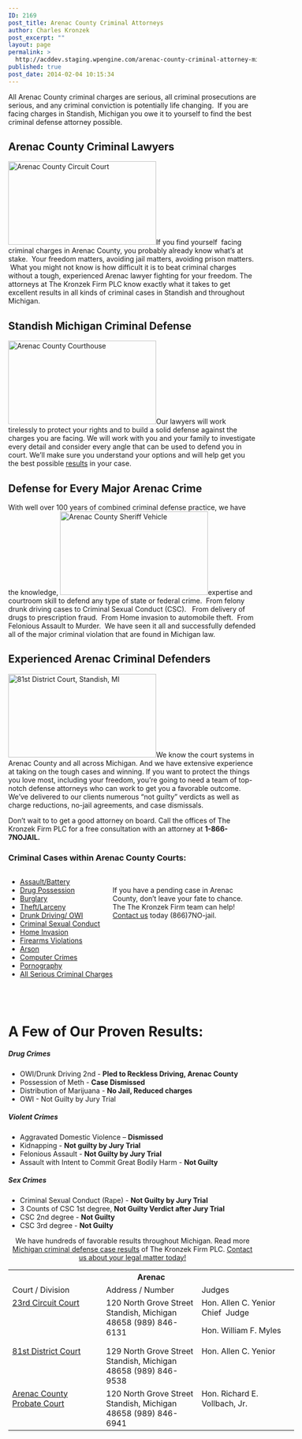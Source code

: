 ```yaml
---
ID: 2169
post_title: Arenac County Criminal Attorneys
author: Charles Kronzek
post_excerpt: ""
layout: page
permalink: >
  http://acddev.staging.wpengine.com/arenac-county-criminal-attorney-michigan-criminal-defense-lawyer.html
published: true
post_date: 2014-02-04 10:15:34
---
```

<div class="county-lis">

All Arenac County criminal charges are serious, all criminal prosecutions are serious, and any criminal conviction is potentially life changing.  If you are facing charges in Standish, Michigan you owe it to yourself to find the best criminal defense attorney possible.
<h2>Arenac County Criminal Lawyers</h2>
<a href="http://acddev.staging.wpengine.com/wp-content/uploads/2014/02/20150114_103414.jpg"><img class="alignright wp-image-6299 size-medium" title="Inside the Arenac County Courthouse, in Standish, Michigan" src="http://acddev.staging.wpengine.com/wp-content/uploads/2014/02/20150114_103414-300x169.jpg" alt="Arenac County Circuit Court" width="300" height="169" /></a>If you find yourself  facing criminal charges in Arenac County, you probably already know what’s at stake.  Your freedom matters, avoiding jail matters, avoiding prison matters.  What you might not know is how difficult it is to beat criminal charges without a tough, experienced Arenac lawyer fighting for your freedom. The attorneys at The Kronzek Firm PLC know exactly what it takes to get excellent results in all kinds of criminal cases in Standish and throughout Michigan.
<h2>Standish Michigan Criminal Defense</h2>
<a href="http://acddev.staging.wpengine.com/wp-content/uploads/2014/02/20141203_131357.jpg"><img class="alignleft wp-image-6303 size-medium" title="Arenac County Michigan Courthouse in Standish." src="http://acddev.staging.wpengine.com/wp-content/uploads/2014/02/20141203_131357-300x169.jpg" alt="Arenac County Courthouse" width="300" height="169" /></a>Our lawyers will work tirelessly to protect your rights and to build a solid defense against the charges you are facing. We will work with you and your family to investigate every detail and consider every angle that can be used to defend you in court. We’ll make sure you understand your options and will help get you the best possible <a href="http://acddev.staging.wpengine.com/proven-results.html">results</a> in your case.
<h2>Defense for Every Major Arenac Crime</h2>
With well over 100 years of combined criminal defense practice, we have the knowledge, <a href="http://acddev.staging.wpengine.com/wp-content/uploads/2014/02/20141203_132456.jpg"><img class="alignright size-medium wp-image-6304" src="http://acddev.staging.wpengine.com/wp-content/uploads/2014/02/20141203_132456-300x169.jpg" alt="Arenac County Sheriff Vehicle" width="300" height="169" /></a>expertise and courtroom skill to defend any type of state or federal crime.  From felony drunk driving cases to Criminal Sexual Conduct (CSC).   From delivery of drugs to prescription fraud.  From Home invasion to automobile theft.  From Felonious Assault to Murder.  We have seen it all and successfully defended all of the major criminal violation that are found in Michigan law.
<h2>Experienced Arenac Criminal Defenders</h2>
<a href="http://acddev.staging.wpengine.com/wp-content/uploads/2014/02/20141203_134527.jpg"><img class=" size-medium wp-image-6305 alignleft" src="http://acddev.staging.wpengine.com/wp-content/uploads/2014/02/20141203_134527-300x169.jpg" alt="81st District Court, Standish, MI" width="300" height="169" /></a>We know the court systems in Arenac County and all across Michigan. And we have extensive experience at taking on the tough cases and winning. If you want to protect the things you love most, including your freedom, you’re going to need a team of top-notch defense attorneys who can work to get you a favorable outcome. We’ve delivered to our clients numerous “not guilty” verdicts as well as charge reductions, no-jail agreements, and case dismissals.

Don’t wait to to get a good attorney on board. Call the offices of The Kronzek Firm PLC for a free consultation with an attorney at <b>1-866-7NOJAIL.</b>
<h3>Criminal Cases within Arenac County Courts:</h3>
<ul class="no-bullets" style="float: left;">
	<li><a href="http://acddev.staging.wpengine.com/assault-charges.html">Assault/Battery</a></li>
	<li><a href="http://acddev.staging.wpengine.com/drug-charges.html">Drug Possession</a></li>
	<li><a href="http://acddev.staging.wpengine.com/burglary-crimes.html">Burglary</a></li>
	<li><a href="http://acddev.staging.wpengine.com/theft-charges.html">Theft/Larceny</a></li>
	<li><a href="http://acddev.staging.wpengine.com/drunk-driving.html">Drunk Driving/ OWI</a></li>
	<li><a href="http://acddev.staging.wpengine.com/sex-crimes.html">Criminal Sexual Conduct</a></li>
	<li><a title="Michigan Home Invasion Attorney" href="http://acddev.staging.wpengine.com/michigan-home-invasion-attorneys-criminal-defense-lawyers">Home Invasion</a></li>
	<li><a title="Michigan Concealed Weapons Attorneys" href="http://acddev.staging.wpengine.com/firearm-charges">Firearms Violations</a></li>
	<li><a title="Michigan Arson Defense Attorney" href="http://acddev.staging.wpengine.com/michigan-arson-attorney">Arson</a></li>
	<li><a title="Computer Crimes Defense Attorneys" href="http://acddev.staging.wpengine.com/computer-crimes">Computer Crimes</a></li>
	<li><a title="Michigan Pornography Defense Attorneys" href="http://acddev.staging.wpengine.com/mi-child-pornography-laws">Pornography</a></li>
	<li><a href="http://acddev.staging.wpengine.com">All Serious Criminal Charges</a></li>
</ul>
&nbsp;
<p class="ctas">If you have a pending case in Arenac County, don’t leave your fate to chance. The The Kronzek Firm team can help! <a href="http://acddev.staging.wpengine.com/contact-us.html">Contact us</a> today (866)7NO-jail.</p>

<h2></h2>
</div>
&nbsp;

&nbsp;

&nbsp;

&nbsp;

&nbsp;
<h1>A Few of Our Proven Results:</h1>
<div class="county-lis">
<h5>Drug Crimes</h5>
<ul class="county-lis">
	<li>OWI/Drunk Driving 2nd - <b>Pled to Reckless Driving, Arenac County</b></li>
	<li>Possession of Meth - <b>Case Dismissed</b></li>
	<li>Distribution of Marijuana - <strong>No Jail, Reduced charges</strong></li>
	<li>OWI - Not Guilty by Jury Trial</li>
</ul>
<h5>Violent Crimes</h5>
<ul class="county-lis">
	<li>Aggravated Domestic Violence – <b>Dismissed</b></li>
	<li>Kidnapping - <b>Not guilty by Jury Trial</b></li>
	<li>Felonious Assault - <strong>Not Guilty by Jury Trial</strong></li>
	<li>Assault with Intent to Commit Great Bodily Harm - <strong>Not Guilty</strong></li>
</ul>
<h5>Sex Crimes</h5>
<ul class="county-lis">
	<li>Criminal Sexual Conduct (Rape) - <b>Not Guilty by Jury Trial</b></li>
	<li>3 Counts of CSC 1st degree, <b>Not Guilty Verdict after Jury Trial</b></li>
	<li>CSC 2nd degree - <strong>Not Guilty</strong></li>
	<li>CSC 3rd degree - <strong>Not Guilty</strong></li>
</ul>
<p class="ctas" style="text-align: center;">We have hundreds of favorable results throughout Michigan. Read more <a href="http://acddev.staging.wpengine.com/proven-results.html">Michigan criminal defense case results</a> of The Kronzek Firm PLC.
<a href="http://acddev.staging.wpengine.com/contact-us.html">Contact us about your legal matter today!</a></p>

<table class="districts" style="width: 580px !important;" cellspacing="0">
<tbody>
<tr>
<th colspan="3">Arenac</th>
</tr>
<tr class="subjects">
<td width="225">Court / Division</td>
<td width="225">Address / Number</td>
<td width="225">Judges</td>
</tr>
<tr>
<td valign="top"><a href="http://www.arenaccountygov.com/23rd_circuit_court/" target="_blank">23rd Circuit Court</a></td>
<td valign="top">120 North Grove Street
Standish, Michigan 48658
(989) 846-6131</td>
<td valign="top">Hon. Allen C. Yenior   Chief  Judge

Hon. William F. Myles</td>
</tr>
<tr>
<td valign="top"><a href="http://www.arenaccountygov.com/81st_district_court/" target="_blank">81st District Court</a></td>
<td valign="top">129 North Grove Street
Standish, Michigan 48658
(989) 846-9538</td>
<td valign="top">Hon. Allen C. Yenior</td>
</tr>
<tr>
<td valign="top"><a href="http://www.arenaccountygov.com/probate_court/" target="_blank">Arenac County Probate Court</a></td>
<td valign="top">120 North Grove Street
Standish, Michigan 48658
(989) 846-6941</td>
<td valign="top">Hon. Richard E. Vollbach, Jr.</td>
</tr>
</tbody>
</table>
</div>